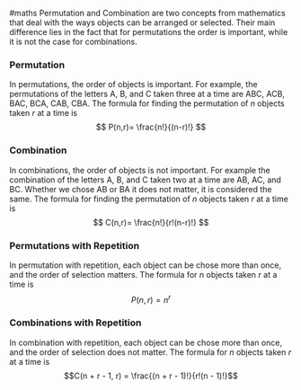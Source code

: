 #maths 
Permutation and Combination are two concepts from mathematics that deal with the ways objects can be arranged or selected. Their main difference lies in the fact that for permutations the order is important, while it is not the case for combinations. 

### Permutation

In permutations, the order of objects is important. For example, the permutations of the letters A, B, and C taken three at a time are ABC, ACB, BAC, BCA, CAB, CBA. The formula for finding the permutation of $n$ objects taken $r$ at a time is 
$$
P(n,r)= \frac{n!}{(n-r)!}
$$

### Combination

In combinations, the order of objects is not important. For example the combination of the letters A, B, and C taken two at a time are AB, AC, and BC. Whether we chose AB or BA it does not matter, it is considered the same. The formula for finding the permutation of $n$ objects taken $r$ at a time is 
$$
C(n,r)= \frac{n!}{r!(n-r)!}
$$

### Permutations with Repetition

In permutation with repetition, each object can be chose more than once, and the order of selection matters. The formula for $n$ objects taken $r$ at a time is
$$
P(n,r)= n^r
$$

### Combinations with Repetition 

In combination with repetition, each object can be chose more than once, and the order of selection does not matter. The formula for $n$ objects taken $r$ at a time is
$$C(n + r - 1, r) = \frac{(n + r - 1)!}{r!(n - 1)!}$$
